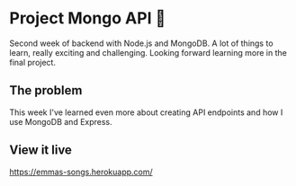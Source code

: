 # Project Mongo API 🥭

Second week of backend with Node.js and MongoDB. A lot of things to learn, really exciting and challenging. Looking forward learning more in the final project.

## The problem

This week I've learned even more about creating API endpoints and how I use MongoDB and Express.

## View it live

https://emmas-songs.herokuapp.com/
